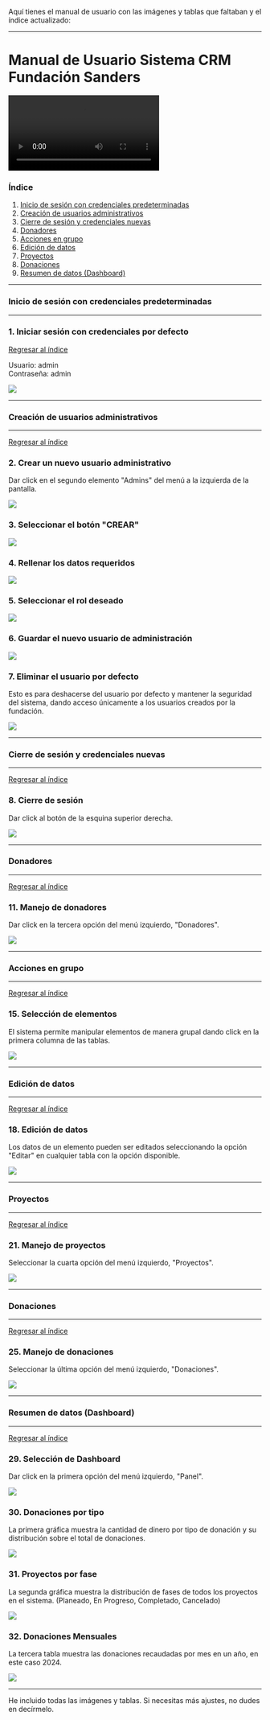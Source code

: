 Aquí tienes el manual de usuario con las imágenes y tablas que faltaban y el índice actualizado:

---

Manual de Usuario Sistema CRM Fundación Sanders
===============================================

<video controls=""><source src="https://dubble.so/media/video/2e84986a-d9a8-4a47-acdb-ff3fb9f28b29" type="video/mp4"></video>

### Índice

1. [Inicio de sesión con credenciales predeterminadas](#inicio-de-sesión-con-credenciales-predeterminadas)  
2. [Creación de usuarios administrativos](#creación-de-usuarios-administrativos)  
3. [Cierre de sesión y credenciales nuevas](#cierre-de-sesión-y-credenciales-nuevas)  
4. [Donadores](#donadores)  
5. [Acciones en grupo](#acciones-en-grupo)  
6. [Edición de datos](#edición-de-datos)  
7. [Proyectos](#proyectos)  
8. [Donaciones](#donaciones)  
9. [Resumen de datos (Dashboard)](#resumen-de-datos-dashboard)  

---

### Inicio de sesión con credenciales predeterminadas
-------------------------------------------------

### 1\. Iniciar sesión con credenciales por defecto
[Regresar al índice](#índice)

Usuario: admin  
Contraseña: admin

![](https://dubble-prod-01.s3.amazonaws.com/assets/19885905-2fb0-4aec-a616-63443afb6226.png?0)

---

### Creación de usuarios administrativos
------------------------------------
[Regresar al índice](#índice)

### 2\. Crear un nuevo usuario administrativo

Dar click en el segundo elemento "Admins" del menú a la izquierda de la pantalla.

![](https://d3q7ie80jbiqey.cloudfront.net/media/image/zoom/9b4a9f22-273e-46f5-8ed9-ec9b44a1da0e/1/0/0?0)

### 3\. Seleccionar el botón "CREAR"

![](https://d3q7ie80jbiqey.cloudfront.net/media/image/zoom/5625cca9-36eb-4a00-9473-ed4fbd8f2c51/2.5/90.857747693857/8.5509138381201?0)

### 4\. Rellenar los datos requeridos

![](https://d3q7ie80jbiqey.cloudfront.net/media/image/zoom/31fa4a7a-7b09-410b-8084-c1cb2d53add5/1/0/0?0)

### 5\. Seleccionar el rol deseado

![](https://d3q7ie80jbiqey.cloudfront.net/media/image/zoom/50b32ee4-9215-4364-a5bf-40bdf3fa3160/2.5/17.1875/60.398171526956?0)

### 6\. Guardar el nuevo usuario de administración

![](https://d3q7ie80jbiqey.cloudfront.net/media/image/zoom/a8c23486-0437-4535-94ac-40a330edd329/2.5/18.619791666667/72.560378590078?0)

### 7\. Eliminar el usuario por defecto

Esto es para deshacerse del usuario por defecto y mantener la seguridad del sistema, dando acceso únicamente a los usuarios creados por la fundación.

![](https://d3q7ie80jbiqey.cloudfront.net/media/image/zoom/caf51b80-e833-4321-8931-482c00c98b80/1/93.177088101705/21.994126123174?0)

---

### Cierre de sesión y credenciales nuevas
--------------------------------------
[Regresar al índice](#índice)

### 8\. Cierre de sesión

Dar click al botón de la esquina superior derecha.

![](https://d3q7ie80jbiqey.cloudfront.net/media/image/zoom/ac499c40-c8ad-4a32-9bed-ddc8e1cd0bf8/2.5/97.877605756124/1.8276762402089?0)

---

### Donadores
---------
[Regresar al índice](#índice)

### 11\. Manejo de donadores

Dar click en la tercera opción del menú izquierdo, "Donadores".

![](https://d3q7ie80jbiqey.cloudfront.net/media/image/zoom/e46b654d-e961-4402-937d-f7a40c389457/2.5/0.65104166666667/19.582245430809?0)

---

### Acciones en grupo
-----------------
[Regresar al índice](#índice)

### 15\. Selección de elementos

El sistema permite manipular elementos de manera grupal dando click en la primera columna de las tablas.

![](https://d3q7ie80jbiqey.cloudfront.net/media/image/zoom/cf405b9f-ada8-4933-8e12-18fd7193d4fa/1/0/0?0)

---

### Edición de datos
----------------
[Regresar al índice](#índice)

### 18\. Edición de datos

Los datos de un elemento pueden ser editados seleccionando la opción "Editar" en cualquier tabla con la opción disponible.

![](https://d3q7ie80jbiqey.cloudfront.net/media/image/zoom/b6c2f151-20e9-4be0-a759-6edd9c745a3b/1/49.089564786803/33.643433434328?0)

---

### Proyectos
---------
[Regresar al índice](#índice)

### 21\. Manejo de proyectos

Seleccionar la cuarta opción del menú izquierdo, "Proyectos".

![](https://d3q7ie80jbiqey.cloudfront.net/media/image/zoom/6ea7b338-01cc-463b-a72f-cbb8abea8713/1/0/0?0)

---

### Donaciones
----------
[Regresar al índice](#índice)

### 25\. Manejo de donaciones

Seleccionar la última opción del menú izquierdo, "Donaciones".

![](https://d3q7ie80jbiqey.cloudfront.net/media/image/zoom/8c017c09-1b23-4850-b808-6fd42f023337/2.5/0.65104166666667/31.070496083551?0)

---

### Resumen de datos (Dashboard)
----------------------------
[Regresar al índice](#índice)

### 29\. Selección de Dashboard

Dar click en la primera opción del menú izquierdo, "Panel".

![](https://d3q7ie80jbiqey.cloudfront.net/media/image/zoom/b39fc7b5-11c8-468d-92ba-c3c4065c4197/2.5/0.65104166666667/8.0939947780679?0)

### 30\. Donaciones por tipo

La primera gráfica muestra la cantidad de dinero por tipo de donación y su distribución sobre el total de donaciones.

![](https://d3q7ie80jbiqey.cloudfront.net/media/image/zoom/1e7728d7-201a-43f5-97af-9359b762e805/1/0/0?0)

### 31\. Proyectos por fase

La segunda gráfica muestra la distribución de fases de todos los proyectos en el sistema. (Planeado, En Progreso, Completado, Cancelado)

![](https://d3q7ie80jbiqey.cloudfront.net/media/image/zoom/6191c6b3-7644-4d20-baed-217663e9085d/1/0/0?0)

### 32\. Donaciones Mensuales

La tercera tabla muestra las donaciones recaudadas por mes en un año, en este caso 2024.

![](https://d3q7ie80jbiqey.cloudfront.net/media/image/zoom/0b225498-87b7-430b-a344-75d443e143bb/1/0/0?0)

---

He incluido todas las imágenes y tablas. Si necesitas más ajustes, no dudes en decírmelo.

